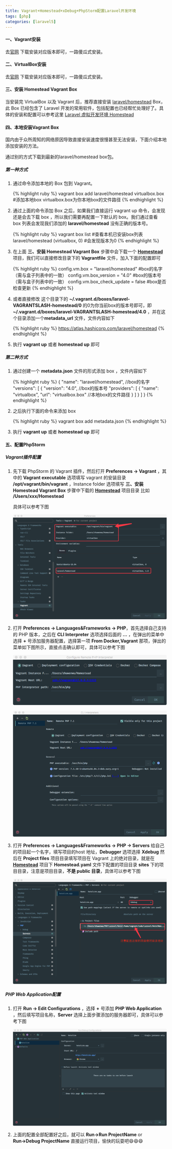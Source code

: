 ```yaml
---
title: Vagrant+Homestead+xDebug+PhpStorm配置Laravel开发环境
tags: [php]
categories: [laravel5]
---
```


#### 一、Vagrant安装
去[官网](https://www.vagrantup.com/downloads.html) 下载安装对应版本即可，一路傻瓜式安装。

#### 二、VirtualBox安装

去[官网](https://www.virtualbox.org/wiki/Downloads) 下载安装对应版本即可，一路傻瓜式安装。

#### 三、安装 Homestead Vagrant Box

当安装完 VirtualBox  以及 Vagrant 后，推荐直接安装 [laravel/homestead](https://app.vagrantup.com/laravel/boxes/homestead) Box，此 Box 已经包含了 Laravel 开发的常用软件，包括配置也已经帮忙处理好了。具体的安装和配置可以参考这里 [Laravel 虚拟开发环境 Homestead](https://d.laravel-china.org/docs/5.5/homestead#accessing-homestead-globally)

#### 四、本地安装Vagrant Box

国内由于众所周知的网络原因导致直接安装速度很慢甚至无法安装，下面介绍本地添加安装的方法。

通过别的方式下载到最新的laravel/homestead box包。

##### 第一种方式

1. 通过命令添加本地的 Box 包到 Vagrant。

   {% highlight ruby %}
   vagrant box add laravel/homestead virtualbox.box  #添加本地box virtualbox.box为你本地box的文件路径
   {% endhighlight %}

2. 通过上面的命令添加 Box 之后，如果我们直接运行 vagrant up 命令，会发现还是会去下载 box ，所以我们需要再配置一下默认的 box。我们通过查看 box 列表会发现我们添加的 **laravel/homestead** 没有正确的版本号。

   {% highlight ruby %}
   vagrant box list #查看本机已安装box列表
   laravel/homestead (virtualbox, 0) #会发现版本为0
   {% endhighlight %}

3. 在上面 **三、安装 Homestead Vagrant Box** 步骤中会下载一个 **[Homestead](https://github.com/laravel/homestead)** 项目，我们可以直接修改目录下的 **Vagrantfile** 文件，加入下面的配置即可

   {% highlight ruby %}
   config.vm.box = "laravel/homestead" #box的名字（需与盒子列表中的一致）
   config.vm.box_version = "4.0"       #box的版本号（需与盒子列表中的一致）
   config.vm.box_check_update = false  #box是否检查更新
   {% endhighlight %}

4. 或者直接修改 这个目录下的 **~/.vagrant.d/boxes/laravel-VAGRANTSLASH-homestead/0** 的0为你当前box的版本号即可，即 **~/.vagrant.d/boxes/laravel-VAGRANTSLASH-homestead/4.0** ，并在这个目录添加一个**metadata_url** 文件，文件内容如下

   {% highlight ruby %}
   https://atlas.hashicorp.com/laravel/homestead
   {% endhighlight %}

5. 执行 **vagrant up** 或者 **homestead up** 即可

##### 第二种方式

1. 通过创建一个 **metadata.json** 文件的形式添加 box ，文件内容如下

   {% highlight ruby %}
   {
     "name": "laravel/homestead", //box的名字
     "versions": [
       {
         "version": "4.0", //box的版本号
         "providers": [
           {
             "name": "virtualbox",
             "url": "virtualbox.box" //本地box的文件路径
           }
         ]
       }
     ]
   }
   {% endhighlight %}

2. 之后执行下面的命令来添加 box

   {% highlight ruby %}
   vagrant box add metadata.json
   {% endhighlight %}

3. 执行 **vagrant up** 或者 **homestead up** 即可

#### 五、配置PhpStorm

##### Vagrant插件配置

1. 先下载 PhpStorm 的 Vagrant 插件，然后打开 **Preferences -> Vagrant** ，其中的 **Vagrant executable** 选项填写 vagrant 的安装目录 **/opt/vagrant/bin/vagrant** ，Instance folder 选项填写 **三、安装 Homestead Vagrant Box** 步骤中下载的 **[Homestead](https://github.com/laravel/homestead)** 项目目录 比如 **/Users/xxx/Homestead**

   具体可以参考下图

   ![](https://github.com/Frank-Zhu/Frank-Zhu.github.io/blob/master/img/vagrant/1.png?raw=true)

2. 打开 **Preferences -> Languages&Frameworks -> PHP**，首先选择自己支持的 PHP 版本，之后在 **CLI Interpreter** 选项选择后面的 **…** ，在弹出的菜单中选择 **+** 号添加服务器配置，选择第一项 **From Docker,Vagrant** 那项，弹出的菜单如下图所示，直接点击确认即可，具体可以参考下图

   ![](https://github.com/Frank-Zhu/Frank-Zhu.github.io/blob/master/img/vagrant/2.png?raw=true)

   ![](https://github.com/Frank-Zhu/Frank-Zhu.github.io/blob/master/img/vagrant/3.png?raw=true)

3. 打开 **Preferences -> Languages&Frameworks -> PHP -> Servers** 给自己的项目起一个名字，填写项目的host 地址，**Debugger** 选项选择 **Xdebug** 然后在 **Project files** 项目目录填写项目在 Vagrant 上的绝对目录，就是在 **[Homestead](https://github.com/laravel/homestead)** 项目下 **Homestead.yaml** 文件下配置的项目目录 **sites** 下的项目目录，注意是项目目录，**不是 public 目录**，具体可以参考下图

   ![](https://github.com/Frank-Zhu/Frank-Zhu.github.io/blob/master/img/vagrant/4.png?raw=true)

##### PHP Web Application配置

1. 打开 **Run -> Edit Configurations** ，选择 **+** 号添加 **PHP Web Application** ，然后填写项目名称，**Server** 选择上面步骤添加的服务器即可，具体可以参考下图

   ![](https://github.com/Frank-Zhu/Frank-Zhu.github.io/blob/master/img/vagrant/5.png?raw=true)

2. 上面的配置全部配置好之后，就可以 **Run→Run ProjectName** or **Run→Debug ProjectName** 直接运行项目，愉快的玩耍吧😄😄😄

